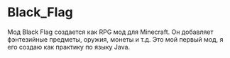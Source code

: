 # Black_Flag
Мод Black Flag создается как RPG мод для Minecraft. Он добавляет фэнтезийные предметы, оружия, монеты и т.д.
Это мой первый мод, я его создаю как практику по языку Java.
